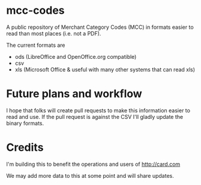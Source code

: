 mcc-codes
=========

A public repository of Merchant Category Codes (MCC) in formats easier to read
than most places (i.e. not a PDF).

The current formats are

* ods (LibreOffice and OpenOffice.org compatible)
* csv
* xls (Microsoft Office & useful with many other systems that can read xls)

Future plans and workflow
=========================
I hope that folks will create pull requests to make this information easier to
read and use. If the pull request is against the CSV I'll gladly update the
binary formats.


Credits
=======
I'm building this to benefit the operations and users of http://card.com

We may add more data to this at some point and will share updates.

